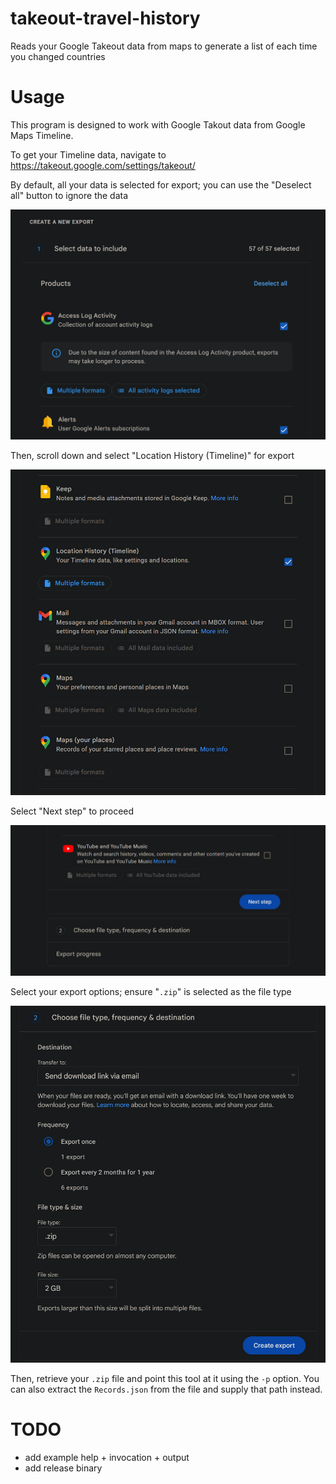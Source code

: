 # takeout-travel-history
Reads your Google Takeout data from maps to generate a list of each time you changed countries

# Usage

This program is designed to work with Google Takout data from Google Maps Timeline.

To get your Timeline data, navigate to https://takeout.google.com/settings/takeout/

By default, all your data is selected for export; you can use the "Deselect all" button to ignore the data

![Choosing the Deselect all option](images/deselect-all.png)

Then, scroll down and select "Location History (Timeline)" for export

![Selecting Location History for export](images/location-history.png)

Select "Next step" to proceed

![Selecting Next step](images/next-step.png)

Select your export options; ensure "`.zip`" is selected as the file type

![Selecting export options](images/export-options.png)

Then, retrieve your `.zip` file and point this tool at it using the `-p` option. You can also extract the `Records.json` from the file and supply that path instead.



# TODO

- add example help + invocation + output
- add release binary